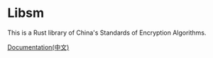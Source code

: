 # Libsm

This is a Rust library of China's Standards of Encryption Algorithms.

[Documentation(中文)](https://nebulamoe.github.io/libsm/)
